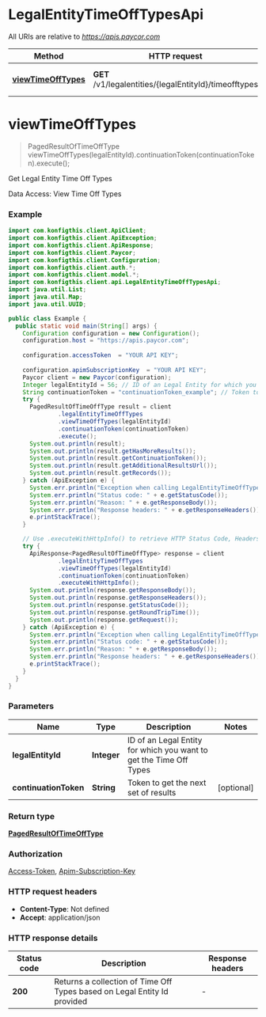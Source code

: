 # LegalEntityTimeOffTypesApi

All URIs are relative to *https://apis.paycor.com*

| Method | HTTP request | Description |
|------------- | ------------- | -------------|
| [**viewTimeOffTypes**](LegalEntityTimeOffTypesApi.md#viewTimeOffTypes) | **GET** /v1/legalentities/{legalEntityId}/timeofftypes | Get Legal Entity Time Off Types |


<a name="viewTimeOffTypes"></a>
# **viewTimeOffTypes**
> PagedResultOfTimeOffType viewTimeOffTypes(legalEntityId).continuationToken(continuationToken).execute();

Get Legal Entity Time Off Types

Data Access: View Time Off Types

### Example
```java
import com.konfigthis.client.ApiClient;
import com.konfigthis.client.ApiException;
import com.konfigthis.client.ApiResponse;
import com.konfigthis.client.Paycor;
import com.konfigthis.client.Configuration;
import com.konfigthis.client.auth.*;
import com.konfigthis.client.model.*;
import com.konfigthis.client.api.LegalEntityTimeOffTypesApi;
import java.util.List;
import java.util.Map;
import java.util.UUID;

public class Example {
  public static void main(String[] args) {
    Configuration configuration = new Configuration();
    configuration.host = "https://apis.paycor.com";
    
    configuration.accessToken  = "YOUR API KEY";
    
    configuration.apimSubscriptionKey  = "YOUR API KEY";
    Paycor client = new Paycor(configuration);
    Integer legalEntityId = 56; // ID of an Legal Entity for which you want to get the Time Off Types
    String continuationToken = "continuationToken_example"; // Token to get the next set of results
    try {
      PagedResultOfTimeOffType result = client
              .legalEntityTimeOffTypes
              .viewTimeOffTypes(legalEntityId)
              .continuationToken(continuationToken)
              .execute();
      System.out.println(result);
      System.out.println(result.getHasMoreResults());
      System.out.println(result.getContinuationToken());
      System.out.println(result.getAdditionalResultsUrl());
      System.out.println(result.getRecords());
    } catch (ApiException e) {
      System.err.println("Exception when calling LegalEntityTimeOffTypesApi#viewTimeOffTypes");
      System.err.println("Status code: " + e.getStatusCode());
      System.err.println("Reason: " + e.getResponseBody());
      System.err.println("Response headers: " + e.getResponseHeaders());
      e.printStackTrace();
    }

    // Use .executeWithHttpInfo() to retrieve HTTP Status Code, Headers and Request
    try {
      ApiResponse<PagedResultOfTimeOffType> response = client
              .legalEntityTimeOffTypes
              .viewTimeOffTypes(legalEntityId)
              .continuationToken(continuationToken)
              .executeWithHttpInfo();
      System.out.println(response.getResponseBody());
      System.out.println(response.getResponseHeaders());
      System.out.println(response.getStatusCode());
      System.out.println(response.getRoundTripTime());
      System.out.println(response.getRequest());
    } catch (ApiException e) {
      System.err.println("Exception when calling LegalEntityTimeOffTypesApi#viewTimeOffTypes");
      System.err.println("Status code: " + e.getStatusCode());
      System.err.println("Reason: " + e.getResponseBody());
      System.err.println("Response headers: " + e.getResponseHeaders());
      e.printStackTrace();
    }
  }
}

```

### Parameters

| Name | Type | Description  | Notes |
|------------- | ------------- | ------------- | -------------|
| **legalEntityId** | **Integer**| ID of an Legal Entity for which you want to get the Time Off Types | |
| **continuationToken** | **String**| Token to get the next set of results | [optional] |

### Return type

[**PagedResultOfTimeOffType**](PagedResultOfTimeOffType.md)

### Authorization

[Access-Token](../README.md#Access-Token), [Apim-Subscription-Key](../README.md#Apim-Subscription-Key)

### HTTP request headers

 - **Content-Type**: Not defined
 - **Accept**: application/json

### HTTP response details
| Status code | Description | Response headers |
|-------------|-------------|------------------|
| **200** | Returns a collection of Time Off Types based on Legal Entity Id provided |  -  |

